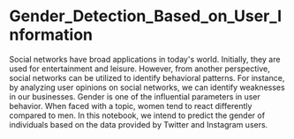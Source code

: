 # Gender_Detection_Based_on_User_Information

Social networks have broad applications in today's world. Initially, they are used for entertainment and leisure. However, from another perspective, social networks can be utilized to identify behavioral patterns. For instance, by analyzing user opinions on social networks, we can identify weaknesses in our businesses. Gender is one of the influential parameters in user behavior. When faced with a topic, women tend to react differently compared to men. In this notebook, we intend to predict the gender of individuals based on the data provided by Twitter and Instagram users.

